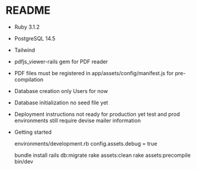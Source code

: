 # README

* Ruby 3.1.2

* PostgreSQL 14.5

* Tailwind

* pdfjs_viewer-rails gem for PDF reader
 - PDF files must be registered in app/assets/config/manifest.js for pre-compilation

* Database creation
	only Users for now

* Database initialization
	no seed file yet

* Deployment instructions
	not ready for production yet
	test and prod environments still require devise mailer information

* Getting started

	environments/development.rb
	 config.assets.debug = true
	
	bundle install
	rails db:migrate
	rake assets:clean
	rake assets:precompile
	bin/dev

